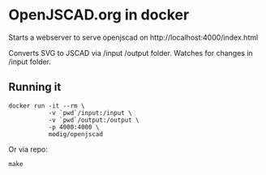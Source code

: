 # OpenJSCAD.org in docker

Starts a webserver to serve openjscad on http://localhost:4000/index.html

Converts SVG to JSCAD via /input /output folder. Watches for changes in /input folder.

## Running it

```
docker run -it --rm \
           -v `pwd`/input:/input \
           -v `pwd`/output:/output \
           -p 4000:4000 \
           modig/openjscad
```

Or via repo:

`make`
